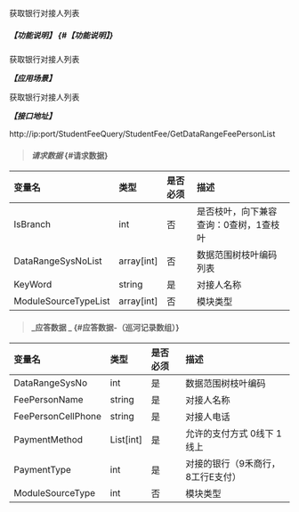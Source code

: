 获取银行对接人列表

##### _【功能说明】_ {#【功能说明】}
获取银行对接人列表

_**【应用场景】**_

获取银行对接人列表


_**【接口地址】**_

http://ip:port/StudentFeeQuery/StudentFee/GetDataRangeFeePersonList
> #### _请求数据_ {#请求数据}

| 变量名 | 类型 | 是否必须 | 描述 |
| :--- | :--- | :--- | :--- |
| IsBranch | int | 否 | 是否枝叶，向下兼容查询：0查树，1查枝叶 |
| DataRangeSysNoList |array[int] | 否 | 数据范围树枝叶编码列表 |
| KeyWord| string| 是 |对接人名称|
| ModuleSourceTypeList| array[int]| 否 |模块类型|




> #### _应答数据 _ {#应答数据-（巡河记录数组）}

| 变量名 | 类型 | 是否必须 | 描述 |
| :--- | :--- | :--- | :--- |
| DataRangeSysNo | int | 是 | 数据范围树枝叶编码|
| FeePersonName| string| 是 |对接人名称|
| FeePersonCellPhone| string| 是 |对接人电话|
| PaymentMethod|List[int] | 是 | 允许的支付方式 0线下 1线上|
| PaymentType | int | 是 | 对接的银行（9禾商行，8工行E支付）|
| ModuleSourceType| int | 否 |模块类型|











